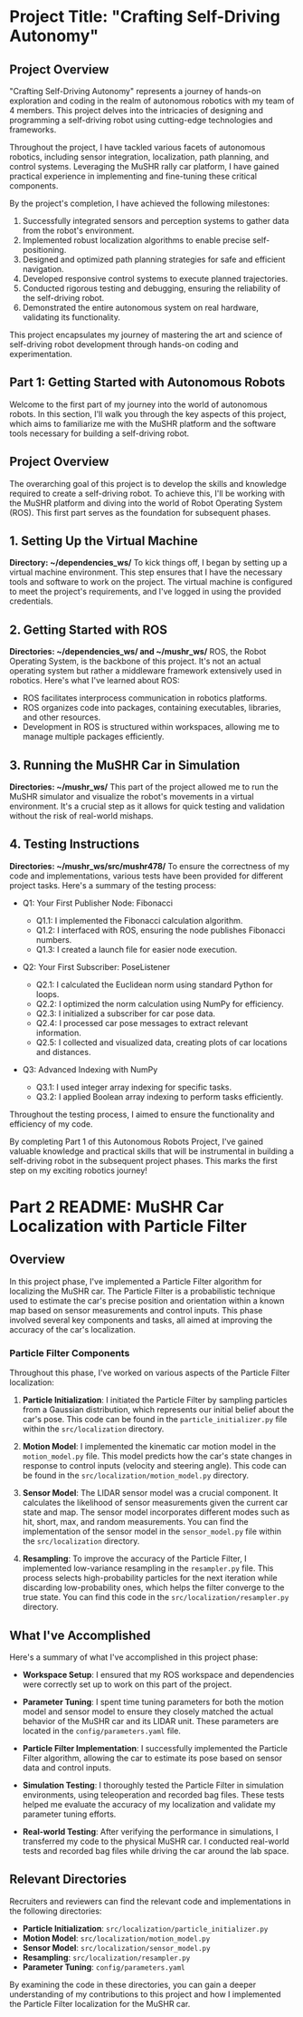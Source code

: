 # Project Title: "Crafting Self-Driving Autonomy"

## Project Overview
"Crafting Self-Driving Autonomy" represents a journey of hands-on exploration and coding in the realm of autonomous robotics with my team of 4 members. This project delves into the intricacies of designing and programming a self-driving robot using cutting-edge technologies and frameworks.

Throughout the project, I have tackled various facets of autonomous robotics, including sensor integration, localization, path planning, and control systems. Leveraging the MuSHR rally car platform, I have gained practical experience in implementing and fine-tuning these critical components.

By the project's completion, I have achieved the following milestones:

1. Successfully integrated sensors and perception systems to gather data from the robot's environment.
2. Implemented robust localization algorithms to enable precise self-positioning.
3. Designed and optimized path planning strategies for safe and efficient navigation.
4. Developed responsive control systems to execute planned trajectories.
5. Conducted rigorous testing and debugging, ensuring the reliability of the self-driving robot.
6. Demonstrated the entire autonomous system on real hardware, validating its functionality.

This project encapsulates my journey of mastering the art and science of self-driving robot development through hands-on coding and experimentation.

## Part 1: Getting Started with Autonomous Robots

Welcome to the first part of my journey into the world of autonomous robots. In this section, I'll walk you through the key aspects of this project, which aims to familiarize me with the MuSHR platform and the software tools necessary for building a self-driving robot.

## Project Overview
The overarching goal of this project is to develop the skills and knowledge required to create a self-driving robot. To achieve this, I'll be working with the MuSHR platform and diving into the world of Robot Operating System (ROS). This first part serves as the foundation for subsequent phases.

## 1. Setting Up the Virtual Machine
**Directory: ~/dependencies_ws/**
To kick things off, I began by setting up a virtual machine environment. This step ensures that I have the necessary tools and software to work on the project. The virtual machine is configured to meet the project's requirements, and I've logged in using the provided credentials.

## 2. Getting Started with ROS
**Directories: ~/dependencies_ws/ and ~/mushr_ws/**
ROS, the Robot Operating System, is the backbone of this project. It's not an actual operating system but rather a middleware framework extensively used in robotics. Here's what I've learned about ROS:

- ROS facilitates interprocess communication in robotics platforms.
- ROS organizes code into packages, containing executables, libraries, and other resources.
- Development in ROS is structured within workspaces, allowing me to manage multiple packages efficiently.

## 3. Running the MuSHR Car in Simulation
**Directories: ~/mushr_ws/**
This part of the project allowed me to run the MuSHR simulator and visualize the robot's movements in a virtual environment. It's a crucial step as it allows for quick testing and validation without the risk of real-world mishaps.

## 4. Testing Instructions
**Directories: ~/mushr_ws/src/mushr478/**
To ensure the correctness of my code and implementations, various tests have been provided for different project tasks. Here's a summary of the testing process:

- Q1: Your First Publisher Node: Fibonacci
  - Q1.1: I implemented the Fibonacci calculation algorithm.
  - Q1.2: I interfaced with ROS, ensuring the node publishes Fibonacci numbers.
  - Q1.3: I created a launch file for easier node execution.

- Q2: Your First Subscriber: PoseListener
  - Q2.1: I calculated the Euclidean norm using standard Python for loops.
  - Q2.2: I optimized the norm calculation using NumPy for efficiency.
  - Q2.3: I initialized a subscriber for car pose data.
  - Q2.4: I processed car pose messages to extract relevant information.
  - Q2.5: I collected and visualized data, creating plots of car locations and distances.

- Q3: Advanced Indexing with NumPy
  - Q3.1: I used integer array indexing for specific tasks.
  - Q3.2: I applied Boolean array indexing to perform tasks efficiently.

Throughout the testing process, I aimed to ensure the functionality and efficiency of my code.

By completing Part 1 of this Autonomous Robots Project, I've gained valuable knowledge and practical skills that will be instrumental in building a self-driving robot in the subsequent project phases. This marks the first step on my exciting robotics journey!

# Part 2 README: MuSHR Car Localization with Particle Filter

## Overview
In this project phase, I've implemented a Particle Filter algorithm for localizing the MuSHR car. The Particle Filter is a probabilistic technique used to estimate the car's precise position and orientation within a known map based on sensor measurements and control inputs. This phase involved several key components and tasks, all aimed at improving the accuracy of the car's localization.

### Particle Filter Components
Throughout this phase, I've worked on various aspects of the Particle Filter localization:

1. **Particle Initialization**: I initiated the Particle Filter by sampling particles from a Gaussian distribution, which represents our initial belief about the car's pose. This code can be found in the `particle_initializer.py` file within the `src/localization` directory.

2. **Motion Model**: I implemented the kinematic car motion model in the `motion_model.py` file. This model predicts how the car's state changes in response to control inputs (velocity and steering angle). This code can be found in the `src/localization/motion_model.py` directory.

3. **Sensor Model**: The LIDAR sensor model was a crucial component. It calculates the likelihood of sensor measurements given the current car state and map. The sensor model incorporates different modes such as hit, short, max, and random measurements. You can find the implementation of the sensor model in the `sensor_model.py` file within the `src/localization` directory.

4. **Resampling**: To improve the accuracy of the Particle Filter, I implemented low-variance resampling in the `resampler.py` file. This process selects high-probability particles for the next iteration while discarding low-probability ones, which helps the filter converge to the true state. You can find this code in the `src/localization/resampler.py` directory.

## What I've Accomplished
Here's a summary of what I've accomplished in this project phase:

- **Workspace Setup**: I ensured that my ROS workspace and dependencies were correctly set up to work on this part of the project.

- **Parameter Tuning**: I spent time tuning parameters for both the motion model and sensor model to ensure they closely matched the actual behavior of the MuSHR car and its LIDAR unit. These parameters are located in the `config/parameters.yaml` file.

- **Particle Filter Implementation**: I successfully implemented the Particle Filter algorithm, allowing the car to estimate its pose based on sensor data and control inputs.

- **Simulation Testing**: I thoroughly tested the Particle Filter in simulation environments, using teleoperation and recorded bag files. These tests helped me evaluate the accuracy of my localization and validate my parameter tuning efforts.

- **Real-world Testing**: After verifying the performance in simulations, I transferred my code to the physical MuSHR car. I conducted real-world tests and recorded bag files while driving the car around the lab space.

## Relevant Directories
Recruiters and reviewers can find the relevant code and implementations in the following directories:

- **Particle Initialization**: `src/localization/particle_initializer.py`
- **Motion Model**: `src/localization/motion_model.py`
- **Sensor Model**: `src/localization/sensor_model.py`
- **Resampling**: `src/localization/resampler.py`
- **Parameter Tuning**: `config/parameters.yaml`

By examining the code in these directories, you can gain a deeper understanding of my contributions to this project and how I implemented the Particle Filter localization for the MuSHR car.
